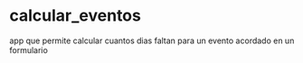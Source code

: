 # calcular_eventos
app que permite calcular cuantos dias faltan para un evento acordado en un formulario
